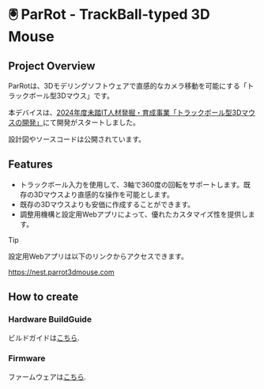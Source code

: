 # 🖲️ ParRot - TrackBall-typed 3D Mouse

## Project Overview
ParRotは、3Dモデリングソフトウェアで直感的なカメラ移動を可能にする「トラックボール型3Dマウス」です。

本デバイスは、[2024年度未踏IT人材発掘・育成事業「トラックボール型3Dマウスの開発」](https://www.ipa.go.jp/jinzai/mitou/it/2024/gaiyou-tk-3.html)にて開発がスタートしました。

設計図やソースコードは公開されています。

## Features
- トラックボール入力を使用して、3軸で360度の回転をサポートします。既存の3Dマウスより直感的な操作を可能とします。
- 既存の3Dマウスよりも安価に作成することができます。
- 調整用機構と設定用Webアプリによって、優れたカスタマイズ性を提供します。
  
> [!TIP]
> 設定用Webアプリは以下のリンクからアクセスできます。
> 
> https://nest.parrot3dmouse.com

## How to create

### Hardware BuildGuide
ビルドガイドは[こちら](https://github.com/ParRot-3DMouse/ParRotHardware).

### Firmware
ファームウェアは[こちら](https://github.com/ParRot-3DMouse/ParRotFirmware).
